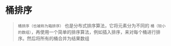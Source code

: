 # 桶排序

> `桶排序（也被称为箱排序）` 也是分布式排序算法，它将元素分为不同的 `桶（较小的数组）`，再使用一个简单的排序算法，例如插入排序，来对每个桶进行排序。然后将所有的桶合并为结果数组
